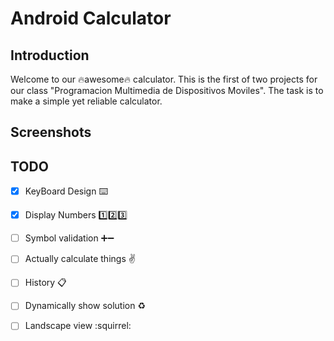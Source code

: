 # Android Calculator
## Introduction 
Welcome to our :fire:awesome:fire: calculator. This is the first of two projects for our class "Programacion Multimedia de Dispositivos Moviles". The task is to make a simple yet reliable calculator.

## Screenshots

## TODO
- [x] KeyBoard Design :keyboard:
- [x] Display Numbers :one::two::three:
- [ ] Symbol validation :heavy_plus_sign::heavy_minus_sign:
- [ ] Actually calculate things :v:
- [ ] History :clipboard:
- [ ] Dynamically show solution :recycle:
- [ ] Landscape view :squirrel:


